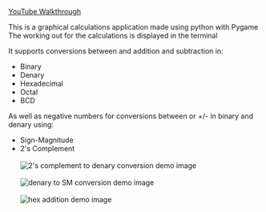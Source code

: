 [YouTube Walkthrough](https://youtu.be/equS_xxzlqE)

This is a graphical calculations application made using python with Pygame
The working out for the calculations is displayed in the terminal

It supports conversions between and addition and subtraction in:
- Binary
- Denary
- Hexadecimal
- Octal
- BCD

As well as negative numbers for conversions between or +/- in binary and denary using:
- Sign-Magnitude 
- 2's Complement
<br><br>
![2's complement to denary conversion demo image](https://i.imgur.com/lFcpUIq.png?raw=true)
<br><br>
![denary to SM conversion demo image](https://i.imgur.com/KBULQhE.png?raw=true)
<br><br>
![hex addition demo image](https://i.imgur.com/ocy0xRj.png?raw=true)
